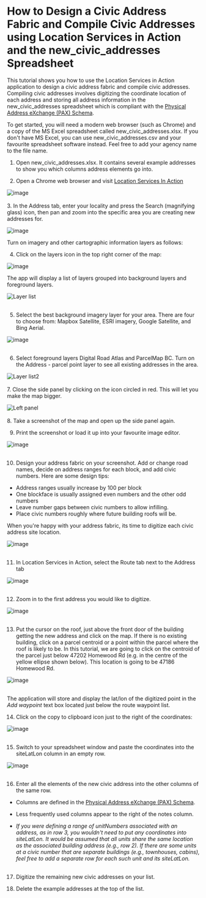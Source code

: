 # How to Design a Civic Address Fabric and Compile Civic Addresses using Location Services in Action and the new_civic_addresses Spreadsheet

This tutorial shows you how to use the Location Services in Action application to design a civic address fabric and compile civic addresses. Compiling civic addresses involves digitizing the coordinate location of each address and storing all address information in the new\_civic\_addresses spreadsheet which is compliant with the  [Physical Address eXchange (PAX) Schema](https://github.com/bcgov/ols-geocoder/blob/gh-pages/BCAddressExchangeSchema.md).

To get started, you will need a modern web browser (such as Chrome) and a copy of the MS Excel spreadsheet called new_civic_addresses.xlsx. If you don't have MS Excel, you can use new_civic_addresses.csv and your favourite spreadsheet software instead.  Feel free to add your agency name to the file name.

1. Open new_civic_addresses.xlsx. It contains several example addresses to show you which columns address elements go into.

2. Open a Chrome web browser and visit [Location Services In Action](https://bcgov.github.io/ols-devkit/ols-demo/index.html)

![image](https://user-images.githubusercontent.com/11318574/123008528-dc8d2400-d36f-11eb-8872-9a2b51b83543.png)
<br><br>
3. In the Address tab, enter your locality and press the Search (magnifying glass)  icon, then pan and zoom into the specific area you are creating new addresses for.

![image](https://user-images.githubusercontent.com/11318574/123138330-bcaa3e80-d409-11eb-8de6-d59aa34714e0.png)
<br>

Turn on imagery and other cartographic information layers as follows:

 
4. Click on the layers icon in the top right corner of the map:

![image](https://user-images.githubusercontent.com/11318574/123008730-460d3280-d370-11eb-9117-3769eae3b8a9.png)


The app will display a list of layers grouped into background layers and foreground layers.

![Layer list](https://user-images.githubusercontent.com/9123564/219814144-de6d602a-543d-477e-9e8f-2e12ed534696.PNG)
<br><br>
 
5. Select the best background imagery layer for your area. There are four to choose from: Mapbox Satellite, ESRI imagery, Google Satellite, and Bing Aerial.

![image](https://user-images.githubusercontent.com/11318574/123138681-2cb8c480-d40a-11eb-99b5-1a196460b379.png)
<br><br>

6. Select foreground layers Digital Road Atlas and ParcelMap BC. Turn on the Address - parcel point layer to see all existing addresses in the area.

![Layer list2](https://user-images.githubusercontent.com/9123564/219814785-f588e8dd-3386-4369-9f8d-9186aa644fdc.PNG)
<br><br>
7. Close the side panel by clicking on the icon circled in red. This will let you make the map bigger.

![Left panel](https://user-images.githubusercontent.com/9123564/219815282-78338f31-6903-4989-a3e7-51ddea2622e5.png)
<br><br>
8.  Take a screenshot of the map and open up the side panel again.

9.  Print the screenshot or load it up into your favourite image editor.

![image](https://user-images.githubusercontent.com/11318574/123315947-234e5b80-d4e1-11eb-942b-4456862f4932.png)
<br><br>

10. Design your address fabric on your screenshot. Add or change road names, decide on address ranges for each block, and add civic numbers. Here are some design tips: 

- Address ranges usually increase by 100 per block
- One blockface is usually assigned even numbers and the other odd numbers
- Leave number gaps between civic numbers to allow infilling.
- Place civic numbers roughly where future building roofs will be.

When you're happy with your address fabric, its time to digitize each civic address site location.

![image](https://user-images.githubusercontent.com/11318574/123883273-8be07280-d8fd-11eb-95b5-6c1a297a538a.png)
<br><br>

11. In Location Services in Action, select the Route tab next to the Address tab

![image](https://user-images.githubusercontent.com/11318574/123138920-75707d80-d40a-11eb-8f27-eb6d4cb89484.png)
<br><br>

12. Zoom in to the first address you would like to digitize.

![image](https://user-images.githubusercontent.com/11318574/123139617-427ab980-d40b-11eb-9c03-851704463c85.png)
<br><br>

13. Put the cursor on the roof, just above the front door of the building getting the new address and click on the map. If there is no existing building, click on a parcel centroid or a point within the parcel where the roof is likely to be.  In this tutorial, we are going to click on the centroid of the parcel just below 47202 Homewood Rd (e.g. in the centre of the yellow ellipse shown below). This location is going to be 47186 Homewood Rd.

![image](https://user-images.githubusercontent.com/11318574/124089844-24174e00-da09-11eb-9eff-c4fac0272a99.png)
<br><br>

The application will store and display the lat/lon of the digitized point in the *Add waypoint* text box located just below the route waypoint list. 

14. Click on the copy to clipboard icon just to the right of the coordinates:

![image](https://user-images.githubusercontent.com/11318574/123142974-df8b2180-d40e-11eb-807b-79bde867385f.png)
<br><br>

15. Switch to your spreadsheet window and paste the coordinates into the siteLatLon column in an empty row. 

![image](https://user-images.githubusercontent.com/11318574/123144977-2712ad00-d411-11eb-93ea-064e9d1d91d0.png)
<br><br>

16.  Enter all the elements of the new civic address into the other columns of the same row.  

- Columns are defined in the [Physical Address eXchange (PAX) Schema](https://github.com/bcgov/ols-geocoder/blob/gh-pages/BCAddressExchangeSchema.md#schema). 

- Less frequently used columns appear to the right of the notes column.

- *If you were defining a range of unitNumbers associated with an address, as in row 3, you wouldn't need to put any coordinates into siteLatLon. It would be assumed that all units share the same location as the associated building address (e.g., row 2). If there are some units at a civic number that are separate buildings (e.g., townhouses, cabins), feel free to add a separate row for each such unit and its siteLatLon.*
<br><br>

17. Digitize the remaining new civic addresses on your list.

18. Delete the example addresses at the top of the list.
